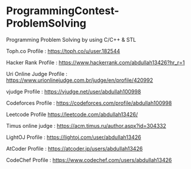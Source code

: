 # ProgrammingContest-ProblemSolving
 Programming Problem Solving by using C/C++ & STL



Toph.co Profile : https://toph.co/u/user.182544

Hacker Rank Profile : https://www.hackerrank.com/abdullah13426?hr_r=1

Uri Online Judge Profile : https://www.urionlinejudge.com.br/judge/en/profile/420992

vjudge Profile : https://vjudge.net/user/abdullah100998

Codeforces Profile : https://codeforces.com/profile/abdullah100998

Leetcode Profile https://leetcode.com/abdullah13426/

Timus online judge :  https://acm.timus.ru/author.aspx?id=304332

LightOJ Profile :  https://lightoj.com/user/abdullah13426

AtCoder Profile : https://atcoder.jp/users/abdullah13426

CodeChef Profile : https://www.codechef.com/users/abdullah13426
